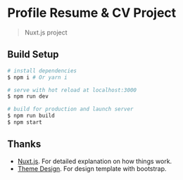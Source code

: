 # Profile Resume & CV Project

> Nuxt.js project

## Build Setup

``` bash
# install dependencies
$ npm i # Or yarn i

# serve with hot reload at localhost:3000
$ npm run dev

# build for production and launch server
$ npm run build
$ npm start
```

## Thanks
- [Nuxt.js](https://github.com/nuxt/nuxt.js). For detailed explanation on how things work.
- [Theme Design](https://thememe.me/profile). For design template with bootstrap.
